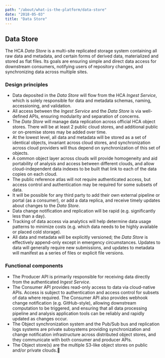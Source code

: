 ```yaml
---
path: "/about/what-is-the-platform/data-store"
date: "2018-05-03"
title: "Data Store"
---
```


## Data Store
The HCA *Data Store* is a multi-site replicated storage system containing all raw data and metadata, and certain forms of derived data, materialized and stored as flat files. Its goals are ensuring simple and direct data access for downstream consumers, notifying users of repository changes, and synchronizing data across multiple sites. 

### Design principles
- Data deposited in the *Data Store* will flow from the HCA *Ingest Service*, which is solely responsible for data and metadata schemas, naming, accessioning, and validation.
- All access between the *Ingest Service* and the *Data Store* is via well-defined APIs, ensuring modularity and separation of concerns.
- The *Data Store* will manage data replication across official HCA object stores. There will be at least 2 public cloud stores, and additional public or on-premise stores may be added over time.
- At the lowest level, all data and metadata will be stored as a set of identical objects, invariant across cloud stores, and synchronization across cloud providers will thus depend on synchronization of this set of objects.
- A common object layer across clouds will provide homogeneity and aid portability of analysis and access between different clouds, and allow cloud-independent data indexes to be built that link to each of the data copies on each cloud. 
- The public reference atlas will not require authenticated access, but access control and authentication may be required for some subsets of data.
- It will be possible for any third party to add their own external pipeline or portal (as a consumer), or add a data replica, and receive timely updates about changes to the *Data Store*.
- Data change notification and replication will be rapid (e.g. significantly less than a day).
- Tracking of data access via analytics will help determine data usage patterns to minimize costs (e.g. which data needs to be highly available or placed cold storage).
- All data and metadata will be explicitly versioned; the *Data Store* is effectively append-only except in emergency circumstances. Updates to data will generally require new submissions, and updates to metadata will manifest as a series of files or explicit file versions.

### Functional components
- The Producer API is primarily responsible for receiving data directly from the authenticated *Ingest Service*. 
- The Consumer API provides read-only access to data via cloud-native APIs. Access is subject to authentication and access control for subsets of data where required. The Consumer API also provides webhook change notification (e.g. GitHub-style), allowing downstream computation to be triggered, and ensuring that all data processing pipeline and analysis application tools can be reliably and rapidly updated as changes occur.
- The Object synchronization system and the Pub/Sub bus and replication logs systems are private subsystems providing synchronization and change notification infrastructure across distributed object stores, and they communicate with both consumer and producer APIs.
- The Object store(s) are the multiple S3-like object stores on public and/or private clouds.

